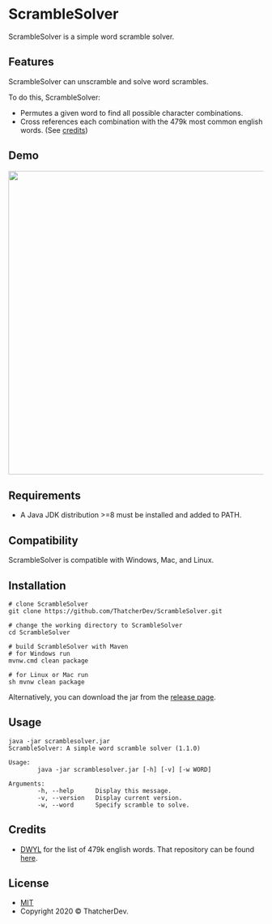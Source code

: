 # ScrambleSolver
ScrambleSolver is a simple word scramble solver.

## Features
ScrambleSolver can unscramble and solve word scrambles.

To do this, ScrambleSolver:
- Permutes a given word to find all possible character combinations.
- Cross references each combination with the 479k most common english words. (See [credits](https://github.com/ThatcherDev/ScrambleSolver#credits))

## Demo
<a href="https://asciinema.org/a/DQ4A5FEbWC0zuDtATXFOpXRy5" target="_blank"><img src="https://asciinema.org/a/DQ4A5FEbWC0zuDtATXFOpXRy5.svg" width="600"/></a>

## Requirements
- A Java JDK distribution >=8 must be installed and added to PATH.

## Compatibility
ScrambleSolver is compatible with Windows, Mac, and Linux.

## Installation
```
# clone ScrambleSolver
git clone https://github.com/ThatcherDev/ScrambleSolver.git

# change the working directory to ScrambleSolver
cd ScrambleSolver

# build ScrambleSolver with Maven
# for Windows run
mvnw.cmd clean package

# for Linux or Mac run
sh mvnw clean package
```

Alternatively, you can download the jar from the [release page](https://github.com/ThatcherDev/ScrambleSolver/releases).

## Usage
```
java -jar scramblesolver.jar
ScrambleSolver: A simple word scramble solver (1.1.0)

Usage:
        java -jar scramblesolver.jar [-h] [-v] [-w WORD]

Arguments:
        -h, --help      Display this message.
        -v, --version   Display current version.
        -w, --word      Specify scramble to solve.
```

## Credits 
- [DWYL](https://github.com/dwyl) for the list of 479k english words. That repository can be found [here](https://github.com/dwyl/english-words). 

## License
- [MIT](https://choosealicense.com/licenses/mit/)
- Copyright 2020 © ThatcherDev.
